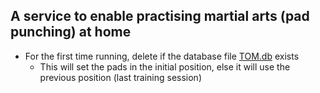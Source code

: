 ## A service to enable practising martial arts (pad punching) at home

- For the first time running, delete if the database file [TOM.db](../../Database/TOM.db) exists
    - This will set the pads in the initial position, else it will use the previous position (last training session)